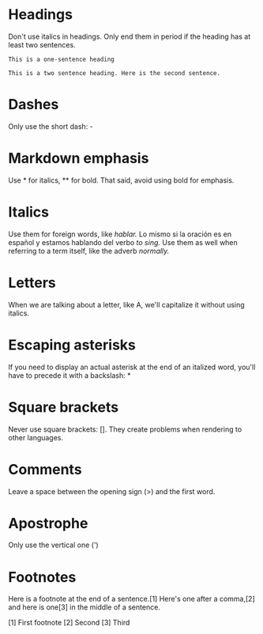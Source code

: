 # Headings

Don't use italics in headings. Only end them in period if the heading has at least two sentences.

    This is a one-sentence heading

    This is a two sentence heading. Here is the second sentence.

# Dashes

Only use the short dash: -

# Markdown emphasis

Use * for italics, ** for bold. That said, avoid using bold for emphasis.

# Italics

Use them for foreign words, like *hablar.* Lo mismo si la oración es en español y estamos hablando del verbo *to sing.*
Use them as well when referring to a term itself, like the adverb *normally.*

# Letters

When we are talking about a letter, like A, we'll capitalize it without using italics.

# Escaping asterisks

If you need to display an actual asterisk at the end of an italized word, you'll have to precede it with a backslash: \*

# Square brackets

Never use square brackets: []. They create problems when rendering to other languages.

# Comments

Leave a space between the opening sign (>) and the first word.

# Apostrophe

Only use the vertical one (')

# Footnotes

Here is a footnote at the end of a sentence.[1] Here's one after a comma,[2] and here is one[3] in the middle of a sentence.

[1] First footnote
[2] Second
[3] Third